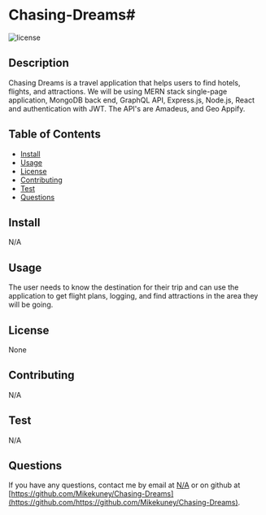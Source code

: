 # Chasing-Dreams# 

![license ](https://img.shields.io/badge/License-None-blue.svg)

## Description 

Chasing Dreams is a travel application that helps users to find hotels, flights, and attractions. We will be using MERN stack single-page application, MongoDB back end, GraphQL API, Express.js, Node.js, React and authentication with JWT. The API's are  Amadeus, and Geo Appify. 

## Table of Contents
* [Install](#install)
* [Usage](#usage)
* [License](#license)
* [Contributing](#contribution)
* [Test](#test)
* [Questions](#questions)


## Install
N/A




## Usage

The user needs to know the destination for their trip and can use the application to get flight plans, logging, and find attractions in the area they will be going.


## License

None


## Contributing 

N/A



## Test
N/A


## Questions
If you have any questions, contact me by email at [N/A](mailto:N/A) or on github at [https://github.com/Mikekuney/Chasing-Dreams](https://github.com/https://github.com/Mikekuney/Chasing-Dreams).